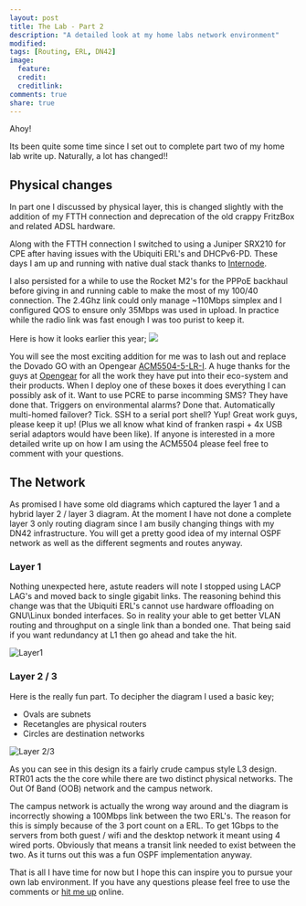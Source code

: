 ```yaml
---
layout: post
title: The Lab - Part 2
description: "A detailed look at my home labs network environment"
modified: 
tags: [Routing, ERL, DN42]
image:
  feature:
  credit:
  creditlink:
comments: true
share: true
---
```

Ahoy!

Its been quite some time since I set out to complete part two of my home lab write up. Naturally, a lot has changed!!

## Physical changes

In part one I discussed by physical layer, this is changed slightly with the addition of my FTTH connection and deprecation of the old crappy FritzBox and related ADSL hardware.

Along with the FTTH connection I switched to using a Juniper SRX210 for CPE after having issues with the Ubiquiti ERL's and DHCPv6-PD. These days I am up and running with native dual stack thanks to [Internode](http://www.internode.on.net/about/our_network/ipv6/).

I also persisted for a while to use the Rocket M2's for the PPPoE backhaul before giving in and running cable to make the most of my 100/40 connection. The 2.4Ghz link could only manage ~110Mbps simplex and I configured QOS to ensure only 35Mbps was used in upload. In practice while the radio link was fast enough I was too purist to keep it.

Here is how it looks earlier this year;
![](http://www.cycloptivity.net/images/20150222-homelab.jpg)

You will see the most exciting addition for me was to lash out and replace the Dovado GO with an Opengear [ACM5504-5-LR-I](http://www.opengearstore.com.au/ACM5504_5_LR_I_p/acm5504-5-lr-i.htm). A huge thanks for the guys at [Opengear](http://opengear.com/au/contact-opengear) for all the work they have put into their eco-system and their products. When I deploy one of these boxes it does everything I can possibly ask of it. Want to use PCRE to parse incomming SMS? They have done that. Triggers on environmental alarms? Done that. Automatically multi-homed failover? Tick. SSH to a serial port shell? Yup! Great work guys, please keep it up! (Plus we all know what kind of franken raspi + 4x USB serial adaptors would have been like). If anyone is interested in a more detailed write up on how I am using the ACM5504 please feel free to comment with your questions.

## The Network

As promised I have some old diagrams which captured the layer 1 and a hybrid layer 2 / layer 3 diagram. At the moment I have not done a complete layer 3 only routing diagram since I am busily changing things with my DN42 infrastructure. You will get a pretty good idea of my internal OSPF network as well as the different segments and routes anyway.

### Layer 1
Nothing unexpected here, astute readers will note I stopped using LACP LAG's and moved back to single gigabit links. The reasoning behind this change was that the Ubiquiti ERL's cannot use hardware offloading on GNU\Linux bonded interfaces. So in reality your able to get better VLAN routing and throughput on a single link than a bonded one. That being said if you want redundancy at L1 then go ahead and take the hit.

![Layer1](http://www.cycloptivity.net/images/layer1.png)

### Layer 2 / 3
Here is the really fun part. To decipher the diagram I used a basic key;

 - Ovals are subnets
 - Recetangles are physical routers
 - Circles are destination networks

![Layer 2/3](http://www.cycloptivity.net/images/layer2-3.png)

As you can see in this design its a fairly crude campus style L3 design. RTR01 acts the the core while there are two distinct physical networks. The Out Of Band (OOB) network and the campus network.

The campus network is actually the wrong way around and the diagram is incorrectly showing a 100Mbps link between the two ERL's. The reason for this is simply because of the 3 port count on a ERL. To get 1Gbps to the servers from both guest / wifi and the desktop network it meant using 4 wired ports. Obviously that means a transit link needed to exist between the two. As it turns out this was a fun OSPF implementation anyway.

That is all I have time for now but I hope this can inspire you to pursue your own lab environment. If you have any questions please feel free to use the comments or [hit me up](http://www.cycloptivity.net/about/#Contact) online.

